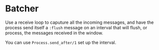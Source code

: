 # Batcher

Use a receive loop to caputure all the incoming messages, and have the
process send itself a `:flush` message on an interval that will flush,
or process, the messages received in the window.

You can use `Process.send_after/1` set up the interval.
